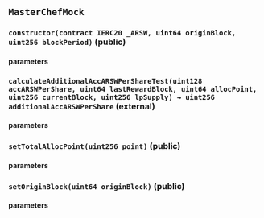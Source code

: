 ## `MasterChefMock`

### `constructor(contract IERC20 _ARSW, uint64 originBlock, uint256 blockPeriod)` (public)

#### parameters

### `calculateAdditionalAccARSWPerShareTest(uint128 accARSWPerShare, uint64 lastRewardBlock, uint64 allocPoint, uint256 currentBlock, uint256 lpSupply) → uint256 additionalAccARSWPerShare` (external)

#### parameters

### `setTotalAllocPoint(uint256 point)` (public)

#### parameters

### `setOriginBlock(uint64 originBlock)` (public)

#### parameters
